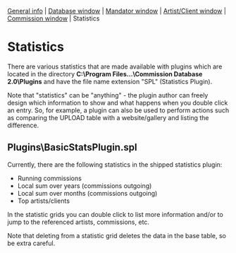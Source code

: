 
[General info](README.md) | [Database window](HELP_DatabaseWindow.md) | [Mandator window](HELP_MandatorWindow.md) | [Artist/Client window](HELP_ArtistClientWindow.md) | [Commission window](HELP_CommissionWindow.md) | Statistics

# Statistics

There are various statistics that are made available with plugins which are located in the directory
**C:\Program Files...\Commission Database 2.0\Plugins** and have the file name extension "SPL" (Statistics Plugin).

Note that "statistics" can be "anything" - the plugin author can freely design which information to show
and what happens when you double click an entry.
So, for example, a plugin can also be used to perform actions such as comparing the UPLOAD table
with a website/gallery and listing the difference.

## Plugins\BasicStatsPlugin.spl

Currently, there are the following statistics in the shipped statistics plugin:
- Running commissions
- Local sum over years (commissions outgoing)
- Local sum over months (commissions outgoing)
- Top artists/clients

In the statistic grids you can double click to list more information and/or to jump to the referenced artists, commissions, etc.

Note that deleting from a statistic grid deletes the data in the base table, so be extra careful.

